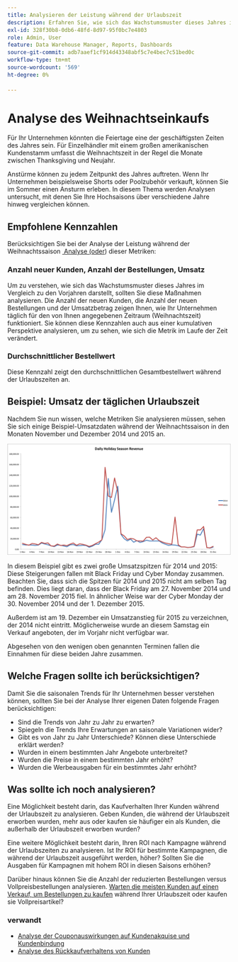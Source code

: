 ```yaml
---
title: Analysieren der Leistung während der Urlaubszeit
description: Erfahren Sie, wie sich das Wachstumsmuster dieses Jahres im Vergleich zu den Vorjahren darstellt.
exl-id: 328f30b8-0db6-48fd-8d97-95f0bc7e4803
role: Admin, User
feature: Data Warehouse Manager, Reports, Dashboards
source-git-commit: adb7aaef1cf914d43348abf5c7e4bec7c51bed0c
workflow-type: tm+mt
source-wordcount: '569'
ht-degree: 0%

---
```


# Analyse des Weihnachtseinkaufs

Für Ihr Unternehmen könnten die Feiertage eine der geschäftigsten Zeiten des Jahres sein. Für Einzelhändler mit einem großen amerikanischen Kundenstamm umfasst die Weihnachtszeit in der Regel die Monate zwischen Thanksgiving und Neujahr.

Anstürme können zu jedem Zeitpunkt des Jahres auftreten. Wenn Ihr Unternehmen beispielsweise Shorts oder Poolzubehör verkauft, können Sie im Sommer einen Ansturm erleben. In diesem Thema werden Analysen untersucht, mit denen Sie Ihre Hochsaisons über verschiedene Jahre hinweg vergleichen können.

## Empfohlene Kennzahlen

Berücksichtigen Sie bei der Analyse der Leistung während der Weihnachtssaison [&#x200B; Analyse (oder &#x200B;](../../data-user/reports/ess-manage-data-metrics.md)) dieser Metriken:

### Anzahl neuer Kunden, Anzahl der Bestellungen, Umsatz

Um zu verstehen, wie sich das Wachstumsmuster dieses Jahres im Vergleich zu den Vorjahren darstellt, sollten Sie diese Maßnahmen analysieren. Die Anzahl der neuen Kunden, die Anzahl der neuen Bestellungen und der Umsatzbetrag zeigen Ihnen, wie Ihr Unternehmen täglich für den von Ihnen angegebenen Zeitraum (Weihnachtszeit) funktioniert. Sie können diese Kennzahlen auch aus einer kumulativen Perspektive analysieren, um zu sehen, wie sich die Metrik im Laufe der Zeit verändert.

### Durchschnittlicher Bestellwert

Diese Kennzahl zeigt den durchschnittlichen Gesamtbestellwert während der Urlaubszeiten an.

## Beispiel: Umsatz der täglichen Urlaubszeit

Nachdem Sie nun wissen, welche Metriken Sie analysieren müssen, sehen Sie sich einige Beispiel-Umsatzdaten während der Weihnachtssaison in den Monaten November und Dezember 2014 und 2015 an.

![Tageseinnahmen aus der Urlaubssaison 2014 und 2015](../../assets/Analyzing_holiday_season.png)

In diesem Beispiel gibt es zwei große Umsatzspitzen für 2014 und 2015: Diese Steigerungen fallen mit Black Friday und Cyber Monday zusammen. Beachten Sie, dass sich die Spitzen für 2014 und 2015 nicht am selben Tag befinden. Dies liegt daran, dass der Black Friday am 27. November 2014 und am 28. November 2015 fiel. In ähnlicher Weise war der Cyber Monday der 30. November 2014 und der 1. Dezember 2015.

Außerdem ist am 19. Dezember ein Umsatzanstieg für 2015 zu verzeichnen, der 2014 nicht eintritt. Möglicherweise wurde an diesem Samstag ein Verkauf angeboten, der im Vorjahr nicht verfügbar war.

Abgesehen von den wenigen oben genannten Terminen fallen die Einnahmen für diese beiden Jahre zusammen.

## Welche Fragen sollte ich berücksichtigen?

Damit Sie die saisonalen Trends für Ihr Unternehmen besser verstehen können, sollten Sie bei der Analyse Ihrer eigenen Daten folgende Fragen berücksichtigen:

* Sind die Trends von Jahr zu Jahr zu erwarten?
* Spiegeln die Trends Ihre Erwartungen an saisonale Variationen wider?
* Gibt es von Jahr zu Jahr Unterschiede? Können diese Unterschiede erklärt werden?
* Wurden in einem bestimmten Jahr Angebote unterbreitet?
* Wurden die Preise in einem bestimmten Jahr erhöht?
* Wurden die Werbeausgaben für ein bestimmtes Jahr erhöht?

## Was sollte ich noch analysieren?

Eine Möglichkeit besteht darin, das Kaufverhalten Ihrer Kunden während der Urlaubszeit zu analysieren. Geben Kunden, die während der Urlaubszeit erworben wurden, mehr aus oder kaufen sie häufiger ein als Kunden, die außerhalb der Urlaubszeit erworben wurden?

Eine weitere Möglichkeit besteht darin, Ihren ROI nach Kampagne während der Urlaubszeiten zu analysieren. Ist Ihr ROI für bestimmte Kampagnen, die während der Urlaubszeit ausgeführt werden, höher? Sollten Sie die Ausgaben für Kampagnen mit hohem ROI in diesen Saisons erhöhen?

Darüber hinaus können Sie die Anzahl der reduzierten Bestellungen versus Vollpreisbestellungen analysieren. [Warten die meisten Kunden auf einen Verkauf, um Bestellungen zu kaufen](../analysis/coupon-usage.md) während Ihrer Urlaubszeit oder kaufen sie Vollpreisartikel?

### verwandt

* [Analyse der Couponauswirkungen auf Kundenakquise und Kundenbindung](../analysis/coupon-impact.md)
* [Analyse des Rückkaufverhaltens von Kunden](../analysis/repurchase-behavior.md)
